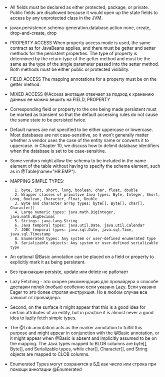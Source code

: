 * All fields must be declared as either protected, package, or private. Public fields are disallowed because it would open up the state fields to access by any unprotected class in the JVM. 
* javax.persistence.schema-generation.database.action	none, create, drop-and-create, drop
* PROPERTY ACCESS When property access mode is used, the same contract as for JavaBeans applies, and there must be getter and setter methods for the persistent properties. The type of property is determined by the return type of the getter method and must be the same as the type of the single parameter passed into the setter method. Both methods must be either public or protected visibility.
* FIELD ACCESS The mapping annotations for a property must be on the getter method.
* MIXED ACCESS @Access анотация отвечает за подход к хранению данных ее можно вешить на FIELD, PROPERTY
* Corresponding field or property to the one being made persistent must be marked as transient so that the default accessing rules do not cause the same state to be persisted twice.
* Default names are not specified to be either uppercase or lowercase. Most databases are not case-sensitive,  so it won’t generally matter whether a vendor uses the case of the entity name or converts it to uppercase. in Chapter 10, we discuss how to delimit database identifiers when the database is set to be case-sensitive.
* Some vendors might allow the schema to be included in the name element of the table without having to specify the schema element, such as in @Table(name="HR.EMP").

* MAPPING SIMPLE TYPES:

		1. byte, int, short, long, boolean, char, float, double
		2. Wrapper classes of primitive Java types: Byte, Integer, Short, Long, Boolean, Character, Float, Double
		3. Byte and character array types: byte[], Byte[], char[], Character[]
		4. Large numeric types: java.math.BigInteger, java.math.BigDecimal
		5. Strings: java.lang.String
		6. Java temporal types: java.util.Date, java.util.Calendar
		7. JDBC temporal types: java.sql.Date, java.sql.Time, java.sql.Timestamp
		8. Enumerated types: Any system or user-defined enumerated type
		9. Serializable objects: Any system or user-defined serializable type

* An optional @Basic annotation can be placed on a field or property to explicitly mark it as being persistent.
* Без транзакции persiste, update или delete не работает
* Lazy Fetching - это скорее рекомендация для провайдера о способе доставки полей (любых) особенно если указано Lazy. Если указано Eager то это более строгая инструкция. Но в любом случае все зависит от провайдера.
* Second, on the surface it might appear that this is a good idea for certain attributes of an entity, but in practice it is almost never a good idea to lazily fetch simple types. 
* The @Lob annotation acts as the marker annotation to fulfill this purpose and might appear in conjunction with the @Basic annotation, or it might appear when @Basic is absent and implicitly assumed to be on the mapping. The Java types mapped to BLOB columns are byte[], Byte[], and Serializable types, while char[], Character[], and String objects are mapped to CLOB columns.  
* Enumerated Types могут сохранятся в БД как число или строка при помощи аннотации @Enumerated 